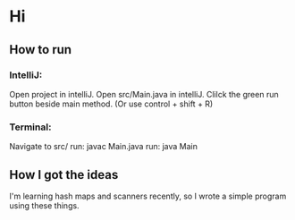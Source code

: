 # Hi
## How to run
### IntelliJ:
Open project in intelliJ.
Open src/Main.java in intelliJ.
Clilck the green run button beside main method. (Or use control + shift + R)
### Terminal:
Navigate to src/
run: javac Main.java
run: java Main

## How I got the ideas
I'm learning hash maps and scanners recently, so I wrote a simple program using these things.